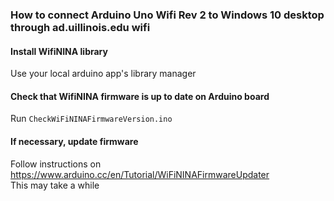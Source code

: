 ### How to connect Arduino Uno Wifi Rev 2 to Windows 10 desktop through ad.uillinois.edu wifi 

#### Install WifiNINA library
Use your local arduino app's library manager

#### Check that WifiNINA firmware is up to date on Arduino board
Run `CheckWiFiNINAFirmwareVersion.ino`

#### If necessary, update firmware
Follow instructions on <https://www.arduino.cc/en/Tutorial/WiFiNINAFirmwareUpdater>  
This may take a while



